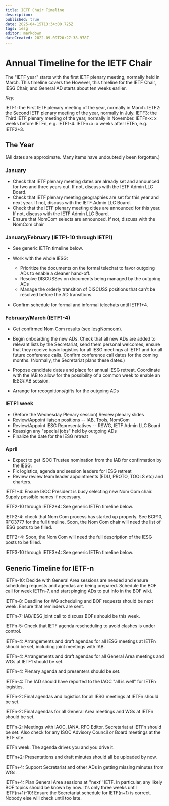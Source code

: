 ```yaml
---
title: IETF Chair Timeline
description: 
published: true
date: 2025-04-15T13:34:00.725Z
tags: iesg
editor: markdown
dateCreated: 2022-09-09T20:27:38.978Z
---
```


# Annual Timeline for the IETF Chair
The "IETF year" starts with the first IETF plenary meeting, normally held in March. This timeline covers the However, this timeline for the IETF Chair, IESG Chair, and General AD starts about ten weeks earlier.

*Key:*

IETF1: the First IETF plenary meeting of the year, normally in March.
IETF2: the Second IETF plenary meeting of the year, normally in July.
IETF3: the Third IETF plenary meeting of the year, normally in November.
IETFn-x: x weeks before IETFn, e.g. IETF1-4.
IETFn+x: x weeks after IETFn, e.g. IETF2+3.

## The Year 

(All dates are approximate. Many items have undoubtedly been forgotten.)

### January
* Check that IETF plenary meeting dates are already set and announced for two and three years out. If not, discuss with the IETF Admin LLC Board.
* Check that IETF plenary meeting geographies are set for this year and next year. If not, discuss with the IETF Admin LLC Board.
* Check that the IETF plenary meeting cities are announced for this year.  If not, discuss with the IETF Admin LLC Board.
* Ensure that NomCom selects are announced.  If not, discuss with the NomCom chair

### January/February (IETF1-10 through IETF1) 
* See generic IETFn timeline below.

* Work with the whole IESG:
  * Prioritize the documents on the formal telechat to favor outgoing ADs to enable a cleaner hand-off.
  * Resolve DISCUSSes on documents being managed by the outgoing ADs
  * Manage the orderly transition of DISCUSS positions that can't be resolved before the AD transitions.

* Confirm schedule for formal and informal telechats until IETF1+4.


### February/March (IETF1-4)
* Get confirmed Nom Com results (see [IesgNomcom](/group/iesg/IesgNomcom)). 

* Begin onboarding the new ADs.  Check that all new ADs are added to relevant lists by the Secretariat, send them personal welcomes, ensure that they receive basic logistics for all IESG meetings at IETF1 and for all future conference calls. Confirm conference call dates for the coming months. (Normally, the Secretariat plans these dates.)

* Propose candidate dates and place for annual IESG retreat.  Coordinate with the IAB to allow for the possibility of a common week to enable an IESG/IAB session.

* Arrange for recognitions/gifts for the outgoing ADs

### IETF1 week
* (Before the Wednesday Plenary session) Review plenary slides
* Review/Appoint liaison positions -- IAB, Tools, NomCom
* Review/Appoint IESG Representatives -- RSWG, IETF Admin LLC Board
* Reassign any "special jobs" held by outgoing ADs
* Finalize the date for the IESG retreat

### April
* Expect to get ISOC Trustee nomination from the IAB for confirmation by the IESG.
* Fix logistics, agenda and session leaders for IESG retreat
* Review review team leader appointments (EDU, PROTO, TOOLS etc) and charters.

IETF1+4: Ensure ISOC President is busy selecting new Nom Com chair. Supply possible names if necessary.

IETF2-10 through IETF2+4: See generic IETFn timeline below.

IETF2-4: check that Nom Com process has started up properly. See BCP10, RFC3777 for the full timeline. Soon, the Nom Com chair will need the list of IESG posts
to be filled.

IETF2+4: Soon, the Nom Com will need the full description of the IESG posts to be filled.

IETF3-10 through IETF3+4: See generic IETFn timeline below.

## Generic Timeline for IETF-n 

IETFn-10: Decide with General Area sessions are needed and ensure scheduling requests and agendas are being prepared. Schedule the BOF call for week IETFn-7, and start pinging ADs to put info in the BOF wiki.

IETFn-8: Deadline for WG scheduling and BOF requests should be next week. Ensure that reminders are sent.

IETFn-7: IAB/IESG joint call to discuss BOFs should be this week.

IETFn-5: Check that IETF agenda rescheduling to avoid clashes is under control.

IETFn-4: Arrangements and draft agendas for all IESG meetings at IETFn should be set, including joint meetings with IAB.

IETFn-4: Arrangements and draft agendas for all General Area meetings and WGs at IETF1 should be set.

IETFn-4: Plenary agenda and presenters should be set.

IETFn-4: The IAD should have reported to the IAOC "all is well"  for IETFn logistics.

IETFn-2: Final agendas and logistics for all IESG meetings at IETFn should be set.

IETFn-2: Final agendas for all General Area meetings and WGs at IETFn should be set.

IETFn-2: Meetings with IAOC, IANA, RFC Editor, Secretariat at IETFn should be set. Also check for any ISOC Advisory Council or Board meetings at the IETF site.

IETFn week: The agenda drives you and you drive it.

IETFn+2: Presentations and draft minutes should all be uploaded by now.

IETFn+4: Support Secretariat and other ADs in getting missing minutes from WGs.

IETFn+4: Plan General Area sessions at ''next'' IETF. In particular, any likely BOF topics should be known by now. It's only three weeks until IETF(n+1)-10! Ensure the Secretariat schedule for IETF(n+1) is correct. Nobody else will check until too late.
